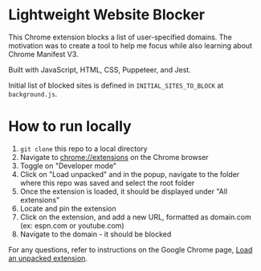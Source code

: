 # Lightweight Website Blocker

This Chrome extension blocks a list of user-specified domains. The motivation was to create a tool to help me focus while also learning about Chrome Manifest V3.

Built with JavaScript, HTML, CSS, Puppeteer, and Jest.

Initial list of blocked sites is defined in `INITIAL_SITES_TO_BLOCK` at `background.js`.

# How to run locally

1. `git clone` this repo to a local directory
2. Navigate to [chrome://extensions](chrome://extensions) on the Chrome browser
3. Toggle on "Developer mode"
4. Click on "Load unpacked" and in the popup, navigate to the folder where this repo was saved and select the root folder
5. Once the extension is loaded, it should be displayed under "All extensions"
6. Locate and pin the extension
7. Click on the extension, and add a new URL, formatted as domain.com (ex: espn.com or youtube.com)
9. Navigate to the domain - it should be blocked

For any questions, refer to instructions on the Google Chrome page, [Load an unpacked extension](https://developer.chrome.com/docs/extensions/get-started/tutorial/hello-world#load-unpacked).
